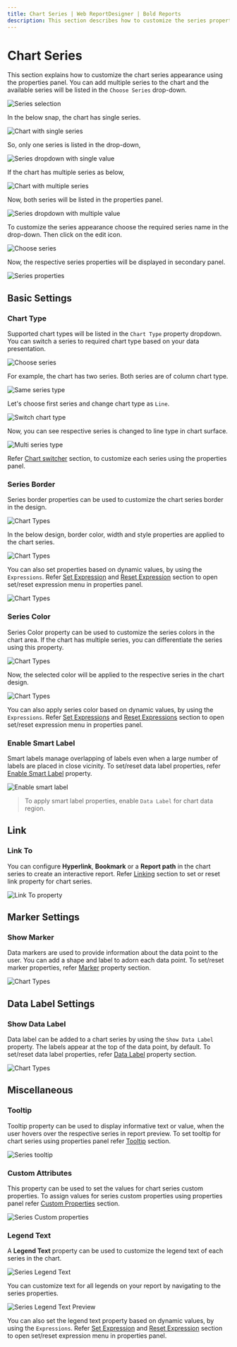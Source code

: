 ```yaml
---
title: Chart Series | Web ReportDesigner | Bold Reports
description: This section describes how to customize the series properties in Chart Report Item with Bold Report Designer
---
```


# Chart Series

This section explains how to customize the chart series appearance using the properties panel. You can add multiple series to the chart and the available series will be listed in the `Choose Series` drop-down.

![Series selection](/static/assets/on-premise/images/report-designer/report-items/chart/series/choose-series.png)

In the below snap, the chart has single series.

![Chart with single series](/static/assets/on-premise/images/report-designer/report-items/chart/series/chart-with-single-series.png)

So, only one series is listed in the drop-down,

![Series dropdown with single value](/static/assets/on-premise/images/report-designer/report-items/chart/series/single-series-list-in-drop-down.png)

If the chart has multiple series as below,

![Chart with multiple series](/static/assets/on-premise/images/report-designer/report-items/chart/series/chart-with-multiple-series.png)

Now, both series will be listed in the properties panel.

![Series dropdown with multiple value](/static/assets/on-premise/images/report-designer/report-items/chart/series/multi-series-list-in-drop-down.png)

To customize the series appearance choose the required series name in the drop-down. Then click on the edit icon.

![Choose series](/static/assets/on-premise/images/report-designer/report-items/chart/series/edit-option.png)

Now, the respective series properties will be displayed in secondary panel.

![Series properties](/static/assets/on-premise/images/report-designer/report-items/chart/series/properties.png)

## Basic Settings

### Chart Type

Supported chart types will be listed in the `Chart Type` property dropdown. You can switch a series to required chart type based on your data presentation.

![Choose series](/static/assets/on-premise/images/report-designer/report-items/chart/series/properties.png)

For example, the chart has two series. Both series are of column chart type.

![Same series type](/static/assets/on-premise/images/report-designer/report-items/chart/series/same-series-type.png)

Let's choose first series and change chart type as `Line`.

![Switch chart type](/static/assets/on-premise/images/report-designer/report-items/chart/series/switch-chart-type.png)

Now, you can see respective series is changed to line type in chart surface.

![Multi series type](/static/assets/on-premise/images/report-designer/report-items/chart/series/multi-series-type.png)

Refer [Chart switcher](./../../../report-items/chart/switch-chart-type/) section, to customize each series using the properties panel.

### Series Border

Series border properties can be used to customize the chart series border in the design.

![Chart Types](/static/assets/on-premise/images/report-designer/report-items/chart/series/series-border.png)

In the below design, border color, width and style properties are applied to the chart series.

![Chart Types](/static/assets/on-premise/images/report-designer/report-items/chart/series/border-design.png)

You can also set properties based on dynamic values, by using the `Expressions`. Refer [Set Expression](./../../../compose-report/properties-panel/#set-expression) and [Reset Expression](./../../../compose-report/properties-panel/#reset-expression) section to open set/reset expression menu in properties panel.

![Chart Types](/static/assets/on-premise/images/report-designer/report-items/chart/series/border-expression-menu.png)

### Series Color

Series Color property can be used to customize the series colors in the chart area. If the chart has multiple series, you can differentiate the series using this property.

![Chart Types](/static/assets/on-premise/images/report-designer/report-items/chart/series/series-color-first-series.png)

Now, the selected color will be applied to the respective series in the chart design.

![Chart Types](/static/assets/on-premise/images/report-designer/report-items/chart/series/first-series-color-design.png)

You can also apply series color based on dynamic values, by using the `Expressions`. Refer [Set Expressions](./../../../compose-report/properties-panel/#set-expression) and [Reset Expressions](./../../../compose-report/properties-panel/#reset-expression) section to open set/reset expression menu in properties panel.

### Enable Smart Label

Smart labels manage overlapping of labels even when a large number of labels are placed in close vicinity. To set/reset data label properties, refer [Enable Smart Label](./../../../report-items/chart/smart-label/) property.

![Enable smart label](/static/assets/on-premise/images/report-designer/report-items/chart/series/enable-smart-label.png)

> To apply smart label properties, enable `Data Label` for chart data region.

## Link

### Link To

You can configure **Hyperlink**, **Bookmark** or a **Report path** in the chart series to create an interactive report. Refer [Linking](./../../../compose-report/link-data/) section to set or reset link property for chart series.

![Link To property](/static/assets/on-premise/images/report-designer/report-items/chart/link-to-property.png)

## Marker Settings

### Show Marker

Data markers are used to provide information about the data point to the user. You can add a shape and label to adorn each data point. To set/reset marker properties, refer [Marker](./../../../report-items/chart/marker/) property section.

![Chart Types](/static/assets/on-premise/images/report-designer/report-items/chart/series/marker.png)

## Data Label Settings

### Show Data Label

Data label can be added to a chart series by using the `Show Data Label` property. The labels appear at the top of the data point, by default. To set/reset data label properties, refer [Data Label](./../../../report-items/chart/data-label/) property section.

![Chart Types](/static/assets/on-premise/images/report-designer/report-items/chart/series/data-label.png)

## Miscellaneous

### Tooltip

Tooltip property can be used to display informative text or value, when the user hovers over the respective series in report preview. To set tooltip for chart series using properties panel refer [Tooltip](./../../../compose-report/common-properties/#tooltip) section.

![Series tooltip](/static/assets/on-premise/images/report-designer/report-items/chart/series/tooltip.png)

### Custom Attributes

This property can be used to set the values for chart series custom properties. To assign values for series custom properties using properties panel refer [Custom Properties](./../../../compose-report/common-properties/#custom-properties) section.

![Series Custom properties](/static/assets/on-premise/images/report-designer/report-items/chart/custom-attributes.png)

### Legend Text

A **Legend Text** property can be used to customize the legend text of each series in the chart.

![Series Legend Text](/static/assets/on-premise/images/report-designer/report-items/chart/series/legend-text.png)

You can customize text for all legends on your report by navigating to the series properties.

![Series Legend Text Preview](/static/assets/on-premise/images/report-designer/report-items/chart/series/legend-text-preview.png)

You can also set the legend text property based on dynamic values, by using the `Expressions`. Refer [Set Expression](./../../../compose-report/properties-panel/#set-expression) and [Reset Expression](./../../../compose-report/properties-panel/#reset-expression) section to open set/reset expression menu in properties panel.